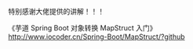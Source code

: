 特别感谢大佬提供的讲解！！！

《芋道 Spring Boot 对象转换 MapStruct 入门》
<http://www.iocoder.cn/Spring-Boot/MapStruct/?github>





